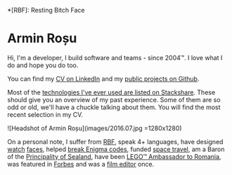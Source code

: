 \*[RBF]: Resting Bitch Face

# Armin Roșu

Hi, I'm a developer, I build software and teams - since 2004™. I love what I do and hope you do too.

You can find my [CV on LinkedIn](https://www.linkedin.com/in/arminrosu "Armin's public LinkedIn profile") and my [public projects on Github](https://github.com/arminrosu "Armin's Github profile").

Most of the [technologies I've ever used are listed on Stackshare](https://stackshare.io/arminrosu/all "Armin's Stackshare"). These should give you an overview of my past experience. Some of them are so odd or old, we'll have a chuckle talking about them. You will find the most recent selection in my CV.

![Headshot of Armin Roșu](images/2016.07.jpg =1280x1280)

On a personal note, I suffer from [RBF](https://en.wikipedia.org/wiki/Resting_bitch_face 'Resting Bitch Face on Wikipedia'), speak 4+ languages, have designed [watch](https://twitter.com/vector_watch/status/689477550037401600) [faces](https://codepen.io/arminrosu/pen/zrEymr), helped [break Enigma codes](http://www.enigmaathome.net/), funded [space travel](https://www.kickstarter.com/projects/michaellaine/space-elevator-science-climb-to-the-sky-a-tethered), am a Baron of the [Principality of Sealand](https://www.sealandgov.org/), have been [LEGO™ Ambassador to Romania](http://www.brothers-brick.com/2010/12/11/2011-lego-ambassadors-announced-news/), was featured in [Forbes](http://www.forbes.ro/articles/portret-de-trendsetter-armin-rosu_0_9205-9658) and was a [film editor](https://youtu.be/QMgzjOcT65s) once.
